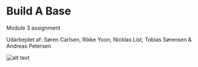 # Build A Base
Module 3 assignment

Udarbejdet af: Søren Carlsen, Rikke Yoon, Nicklas List, Tobias Sørensen & Andreas Petersen

![alt text](https://github.com/andreasdan/Build-A-Base/blob/master/doc/Version2/Build%20A%20Base%20v2.jpg)
